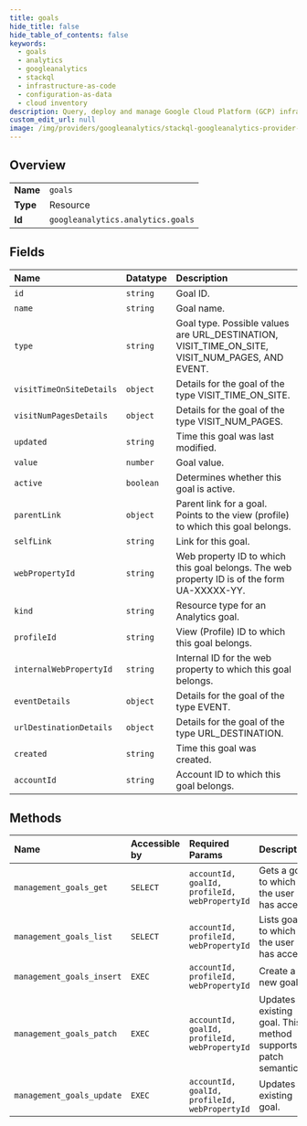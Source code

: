 ```yaml
---
title: goals
hide_title: false
hide_table_of_contents: false
keywords:
  - goals
  - analytics
  - googleanalytics    
  - stackql
  - infrastructure-as-code
  - configuration-as-data
  - cloud inventory
description: Query, deploy and manage Google Cloud Platform (GCP) infrastructure and resources using SQL
custom_edit_url: null
image: /img/providers/googleanalytics/stackql-googleanalytics-provider-featured-image.png
---
```

  
    

## Overview
<table><tbody>
<tr><td><b>Name</b></td><td><code>goals</code></td></tr>
<tr><td><b>Type</b></td><td>Resource</td></tr>
<tr><td><b>Id</b></td><td><code>googleanalytics.analytics.goals</code></td></tr>
</tbody></table>

## Fields
| Name | Datatype | Description |
|:-----|:---------|:------------|
| `id` | `string` | Goal ID. |
| `name` | `string` | Goal name. |
| `type` | `string` | Goal type. Possible values are URL_DESTINATION, VISIT_TIME_ON_SITE, VISIT_NUM_PAGES, AND EVENT. |
| `visitTimeOnSiteDetails` | `object` | Details for the goal of the type VISIT_TIME_ON_SITE. |
| `visitNumPagesDetails` | `object` | Details for the goal of the type VISIT_NUM_PAGES. |
| `updated` | `string` | Time this goal was last modified. |
| `value` | `number` | Goal value. |
| `active` | `boolean` | Determines whether this goal is active. |
| `parentLink` | `object` | Parent link for a goal. Points to the view (profile) to which this goal belongs. |
| `selfLink` | `string` | Link for this goal. |
| `webPropertyId` | `string` | Web property ID to which this goal belongs. The web property ID is of the form UA-XXXXX-YY. |
| `kind` | `string` | Resource type for an Analytics goal. |
| `profileId` | `string` | View (Profile) ID to which this goal belongs. |
| `internalWebPropertyId` | `string` | Internal ID for the web property to which this goal belongs. |
| `eventDetails` | `object` | Details for the goal of the type EVENT. |
| `urlDestinationDetails` | `object` | Details for the goal of the type URL_DESTINATION. |
| `created` | `string` | Time this goal was created. |
| `accountId` | `string` | Account ID to which this goal belongs. |
## Methods
| Name | Accessible by | Required Params | Description |
|:-----|:--------------|:----------------|:------------|
| `management_goals_get` | `SELECT` | `accountId, goalId, profileId, webPropertyId` | Gets a goal to which the user has access. |
| `management_goals_list` | `SELECT` | `accountId, profileId, webPropertyId` | Lists goals to which the user has access. |
| `management_goals_insert` | `EXEC` | `accountId, profileId, webPropertyId` | Create a new goal. |
| `management_goals_patch` | `EXEC` | `accountId, goalId, profileId, webPropertyId` | Updates an existing goal. This method supports patch semantics. |
| `management_goals_update` | `EXEC` | `accountId, goalId, profileId, webPropertyId` | Updates an existing goal. |
